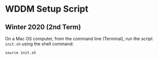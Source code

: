 # WDDM Setup Script
**Winter 2020 (2nd Term)**
---

On a Mac OS computer, from the command line (Terminal), run the script `init.sh` using the shell command:

```shell
source init.sh
```